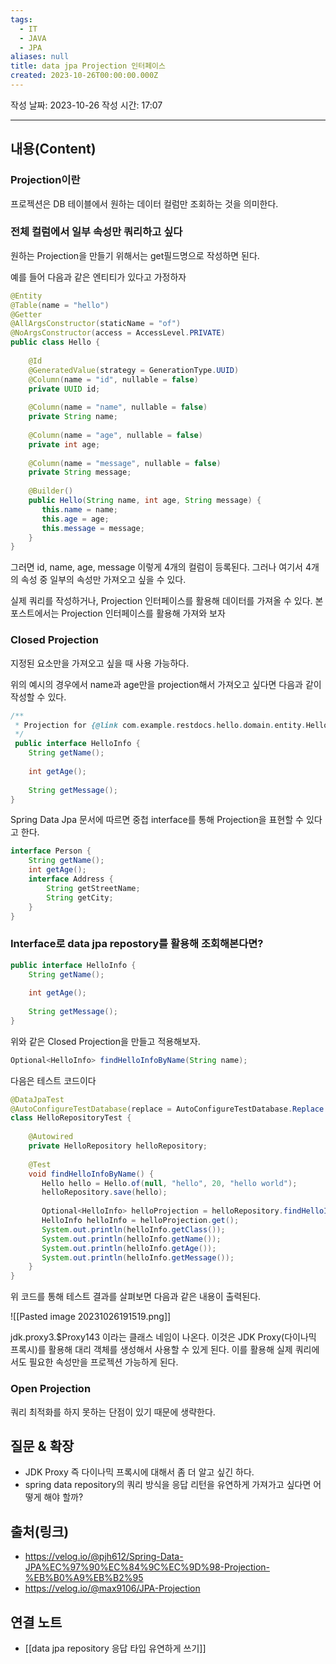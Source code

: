 ```yaml
---
tags:
  - IT
  - JAVA
  - JPA
aliases: null
title: data jpa Projection 인터페이스
created: 2023-10-26T00:00:00.000Z
---
```

작성 날짜: 2023-10-26
작성 시간: 17:07


----
## 내용(Content)

### Projection이란

프로젝션은 DB 테이블에서 원하는 데이터 컬럼만 조회하는 것을 의미한다. 

### 전체 컬럼에서 일부 속성만 쿼리하고 싶다

원하는 Projection을 만들기 위해서는 get필드명으로 작성하면 된다.

예를 들어 다음과 같은 엔티티가 있다고 가정하자

```java
@Entity  
@Table(name = "hello")  
@Getter  
@AllArgsConstructor(staticName = "of")  
@NoArgsConstructor(access = AccessLevel.PRIVATE)  
public class Hello {  
  
    @Id  
    @GeneratedValue(strategy = GenerationType.UUID)  
    @Column(name = "id", nullable = false)  
    private UUID id;  
  
    @Column(name = "name", nullable = false)  
    private String name;  
  
    @Column(name = "age", nullable = false)  
    private int age;  
  
    @Column(name = "message", nullable = false)  
    private String message;  
  
    @Builder()  
    public Hello(String name, int age, String message) {  
       this.name = name;  
       this.age = age;  
       this.message = message;  
    }  
}
```

그러면 id, name, age, message 이렇게 4개의 컬럼이 등록된다. 그러나 여기서 4개의 속성 중 일부의 속성만 가져오고 싶을 수 있다. 

실제 쿼리를 작성하거나, Projection 인터페이스를 활용해 데이터를 가져올 수 있다. 본 포스트에서는 Projection 인터페이스를 활용해 가져와 보자


### Closed Projection
지정된 요소만을 가져오고 싶을 때 사용 가능하다.

위의 예시의 경우에서 name과 age만을 projection해서 가져오고 싶다면 다음과 같이 작성할 수 있다.
```java
/**  
 * Projection for {@link com.example.restdocs.hello.domain.entity.Hello}  
 */
 public interface HelloInfo {  
    String getName();  
  
    int getAge();  
  
    String getMessage();  
}
```

Spring Data Jpa 문서에 따르면 중첩 interface를 통해 Projection을 표현할 수 있다고 한다.

```java
interface Person {
	String getName();
	int getAge();
	interface Address {
		String getStreetName;
		String getCity;
	}
}
```

### Interface로 data jpa repostory를 활용해 조회해본다면?

```java
public interface HelloInfo {  
    String getName();  
  
    int getAge();  
  
    String getMessage();  
}
```

위와 같은 Closed Projection을 만들고 적용해보자.

```java
Optional<HelloInfo> findHelloInfoByName(String name);
```


다음은 테스트 코드이다

```java
@DataJpaTest  
@AutoConfigureTestDatabase(replace = AutoConfigureTestDatabase.Replace.NONE)  
class HelloRepositoryTest {  
  
    @Autowired  
    private HelloRepository helloRepository;  
  
    @Test  
    void findHelloInfoByName() {  
       Hello hello = Hello.of(null, "hello", 20, "hello world");  
       helloRepository.save(hello);  
  
       Optional<HelloInfo> helloProjection = helloRepository.findHelloInfoByName("hello");  
       HelloInfo helloInfo = helloProjection.get();  
       System.out.println(helloInfo.getClass());  
       System.out.println(helloInfo.getName());  
       System.out.println(helloInfo.getAge());  
       System.out.println(helloInfo.getMessage());  
    }
}
```

위 코드를 통해 테스트 결과를 살펴보면 다음과 같은 내용이 출력된다.

![[Pasted image 20231026191519.png]]

jdk.proxy3.$Proxy143 이라는 클래스 네임이 나온다. 이것은 JDK Proxy(다이나믹 프록시)를 활용해 대리 객체를 생성해서 사용할 수 있게 된다. 이를 활용해 실제 쿼리에서도 필요한 속성만을 프로젝션 가능하게 된다.

### Open Projection

쿼리 최적화를 하지 못하는 단점이 있기 때문에 생략한다.





## 질문 & 확장

- JDK Proxy 즉 다이나믹 프록시에 대해서 좀 더 알고 싶긴 하다.
- spring data repository의 쿼리 방식을 응답 리턴을 유연하게 가져가고 싶다면 어떻게 해야 할까?

## 출처(링크)
- https://velog.io/@pjh612/Spring-Data-JPA%EC%97%90%EC%84%9C%EC%9D%98-Projection-%EB%B0%A9%EB%B2%95
- https://velog.io/@max9106/JPA-Projection
## 연결 노트
- [[data jpa repository 응답 타입 유연하게 쓰기]]










